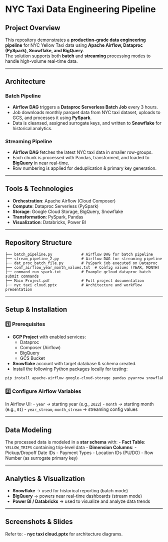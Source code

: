 # NYC Taxi Data Engineering Pipeline

## Project Overview

This repository demonstrates a **production-grade data engineering
pipeline** for NYC Yellow Taxi data using **Apache Airflow, Dataproc
(PySpark), Snowflake, and BigQuery**.\
The solution supports both **batch** and **streaming** processing modes
to handle high-volume real-time data.

------------------------------------------------------------------------

## Architecture

### Batch Pipeline

-   **Airflow DAG** triggers a **Dataproc Serverless Batch Job** every 3
    hours.
-   Job downloads monthly parquet data from NYC taxi dataset, uploads to
    GCS, and processes it using **PySpark**.
-   Data is cleansed, assigned surrogate keys, and written to
    **Snowflake** for historical analytics.

### Streaming Pipeline

-   **Airflow DAG** fetches the latest NYC taxi data in smaller
    row-groups.
-   Each chunk is processed with Pandas, transformed, and loaded to
    **BigQuery** in near real-time.
-   Row numbering is applied for deduplication & primary key generation.

------------------------------------------------------------------------

## Tools & Technologies

-   **Orchestration**: Apache Airflow (Cloud Composer)
-   **Compute**: Dataproc Serverless (PySpark)
-   **Storage**: Google Cloud Storage, BigQuery, Snowflake
-   **Transformation**: PySpark, Pandas
-   **Visualization**: Databricks, Power BI

------------------------------------------------------------------------

## Repository Structure

    ├── batch_pipeline.py             # Airflow DAG for batch pipeline
    ├── stream_pipeline_2.py          # Airflow DAG for streaming pipeline
    ├── dat_proc_batch_file.py        # PySpark job executed on Dataproc
    ├── conf_airflow_year_month_values.txt  # Config values (YEAR, MONTH)
    ├── command run spark.txt         # Example gcloud dataproc batch submit commands
    ├── Main Project.pdf              # Full project documentation
    ├── nyc taxi cloud.pptx           # Architecture and workflow presentation

------------------------------------------------------------------------

## Setup & Installation

### 1️⃣ Prerequisites

-   **GCP Project** with enabled services:
    -   Dataproc
    -   Composer (Airflow)
    -   BigQuery
    -   GCS Bucket
-   **Snowflake** account with target database & schema created.
-   Install the following Python packages locally for testing:

``` bash
pip install apache-airflow google-cloud-storage pandas pyarrow snowflake-connector-python
```

### 2️⃣ Configure Airflow Variables

In Airflow UI: - `year` → starting year (e.g., `2022`) - `month` →
starting month (e.g., `01`) - `year_stream`, `month_stream` → streaming config values

------------------------------------------------------------------------

## Data Modeling

The processed data is modeled in a **star schema** with: - **Fact
Table**: `YELLOW_TRIPS` containing trip-level data - **Dimension
Columns**: - Pickup/Dropoff Date IDs - Payment Types - Location IDs
(PU/DO) - Row Number (as surrogate primary key)

------------------------------------------------------------------------

## Analytics & Visualization

-   **Snowflake** → used for historical reporting (batch mode)
-   **BigQuery** → powers near real-time dashboards (stream mode)
-   **Power BI / Databricks** → used to visualize and analyze data
    trends

------------------------------------------------------------------------

## Screenshots & Slides

Refer to: - **nyc taxi cloud.pptx** for architecture diagrams.
